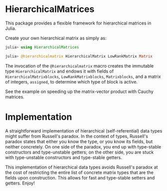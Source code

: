 # HierarchicalMatrices

This package provides a flexible framework for hierarchical matrices in Julia.

Create your own hierarchical matrix as simply as:
```julia
julia> using HierarchicalMatrices

julia> @hierarchicalmatrix HierarchicalMatrix LowRankMatrix Matrix

```
The invocation of the `@hierarchicalmatrix` macro creates the immutable type
`HierarchicalMatrix` and endows it with fields of `HierarchicalMatrixblocks`,
`LowRankMatrixblocks`, `Matrixblocks`, and a matrix of integers, `assigned`, to
determine which type of block is active.

See the example on speeding up the matrix-vector product with Cauchy matrices.

# Implementation

A straightforward implementation of hierarchical (self-referential) data types
might suffer from Russell's paradox. In the context of types, Russell's paradox
states that either you know the type, or you know its fields, but neither
concretely. On one side of the paradox, you end up with type-stable constructors
and type-unstable getters; on the other side, you are stuck with type-unstable
constructors and type-stable getters.

This implementation of hierarchical data types avoids Russell's paradox at the
cost of restricting the entire list of concrete matrix types that are the fields
upon construction. This allows for fast and type-stable setters and getters.
Enjoy!
